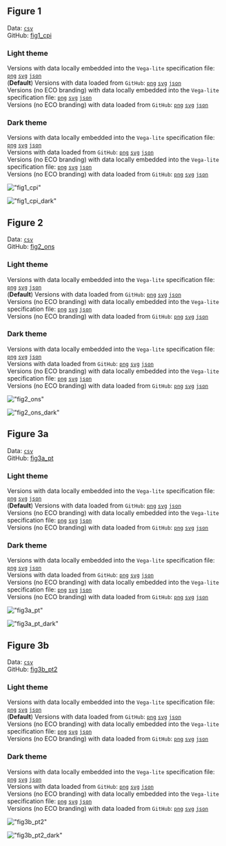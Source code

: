 ## Figure 1  

Data: [`csv`](data/fig1_cpi.csv)  
GitHub: [fig1_cpi](https://github.com/EconomicsObservatory/ECOvisualisations/tree/main/articles/why-did-the-bank-of-england-need-a-review-of-its-forecasting-record)  

### Light theme  

Versions with data locally embedded into the `Vega-lite` specification file: [`png`](visualisation/fig1_cpi_local.png) [`svg`](visualisation/fig1_cpi_local.svg) [`json`](visualisation/fig1_cpi_local.json)   
 (**Default**) Versions with data loaded from `GitHub`: [`png`](visualisation/fig1_cpi.png) [`svg`](visualisation/fig1_cpi.svg) [`json`](visualisation/fig1_cpi.json)  
Versions (no ECO branding) with data locally embedded into the `Vega-lite` specification file: [`png`](visualisation/fig1_cpi_local_no_branding.png) [`svg`](visualisation/fig1_cpi_local_no_branding.svg) [`json`](visualisation/fig1_cpi_local_no_branding.json)   
Versions (no ECO branding) with data loaded from `GitHub`: [`png`](visualisation/fig1_cpi_no_branding.png) [`svg`](visualisation/fig1_cpi_no_branding.svg) [`json`](visualisation/fig1_cpi_no_branding.json)   

### Dark theme  

Versions with data locally embedded into the `Vega-lite` specification file: [`png`](visualisation/fig1_cpi_local_dark.png) [`svg`](visualisation/fig1_cpi_local_dark.svg) [`json`](visualisation/fig1_cpi_local_dark.json)   
 Versions with data loaded from `GitHub`: [`png`](visualisation/fig1_cpi_dark.png) [`svg`](visualisation/fig1_cpi_dark.svg) [`json`](visualisation/fig1_cpi_dark.json)  
Versions (no ECO branding) with data locally embedded into the `Vega-lite` specification file: [`png`](visualisation/fig1_cpi_local_no_branding_dark.png) [`svg`](visualisation/fig1_cpi_local_no_branding_dark.svg) [`json`](visualisation/fig1_cpi_local_no_branding_dark.json)   
Versions (no ECO branding) with data loaded from `GitHub`: [`png`](visualisation/fig1_cpi_no_branding_dark.png) [`svg`](visualisation/fig1_cpi_no_branding_dark.svg) [`json`](visualisation/fig1_cpi_no_branding_dark.json)   

!["fig1_cpi"](visualisation/fig1_cpi.svg "fig1_cpi")

  

!["fig1_cpi_dark"](visualisation/fig1_cpi_dark.svg "fig1_cpi")

## Figure 2  

Data: [`csv`](data/fig2_ons.csv)  
GitHub: [fig2_ons](https://github.com/EconomicsObservatory/ECOvisualisations/tree/main/articles/why-did-the-bank-of-england-need-a-review-of-its-forecasting-record)  

### Light theme  

Versions with data locally embedded into the `Vega-lite` specification file: [`png`](visualisation/fig2_ons_local.png) [`svg`](visualisation/fig2_ons_local.svg) [`json`](visualisation/fig2_ons_local.json)   
 (**Default**) Versions with data loaded from `GitHub`: [`png`](visualisation/fig2_ons.png) [`svg`](visualisation/fig2_ons.svg) [`json`](visualisation/fig2_ons.json)  
Versions (no ECO branding) with data locally embedded into the `Vega-lite` specification file: [`png`](visualisation/fig2_ons_local_no_branding.png) [`svg`](visualisation/fig2_ons_local_no_branding.svg) [`json`](visualisation/fig2_ons_local_no_branding.json)   
Versions (no ECO branding) with data loaded from `GitHub`: [`png`](visualisation/fig2_ons_no_branding.png) [`svg`](visualisation/fig2_ons_no_branding.svg) [`json`](visualisation/fig2_ons_no_branding.json)   

### Dark theme  

Versions with data locally embedded into the `Vega-lite` specification file: [`png`](visualisation/fig2_ons_local_dark.png) [`svg`](visualisation/fig2_ons_local_dark.svg) [`json`](visualisation/fig2_ons_local_dark.json)   
 Versions with data loaded from `GitHub`: [`png`](visualisation/fig2_ons_dark.png) [`svg`](visualisation/fig2_ons_dark.svg) [`json`](visualisation/fig2_ons_dark.json)  
Versions (no ECO branding) with data locally embedded into the `Vega-lite` specification file: [`png`](visualisation/fig2_ons_local_no_branding_dark.png) [`svg`](visualisation/fig2_ons_local_no_branding_dark.svg) [`json`](visualisation/fig2_ons_local_no_branding_dark.json)   
Versions (no ECO branding) with data loaded from `GitHub`: [`png`](visualisation/fig2_ons_no_branding_dark.png) [`svg`](visualisation/fig2_ons_no_branding_dark.svg) [`json`](visualisation/fig2_ons_no_branding_dark.json)   

!["fig2_ons"](visualisation/fig2_ons.svg "fig2_ons")

  

!["fig2_ons_dark"](visualisation/fig2_ons_dark.svg "fig2_ons")

## Figure 3a  

Data: [`csv`](data/fig3a_pt.csv)  
GitHub: [fig3a_pt](https://github.com/EconomicsObservatory/ECOvisualisations/tree/main/articles/why-did-the-bank-of-england-need-a-review-of-its-forecasting-record)  

### Light theme  

Versions with data locally embedded into the `Vega-lite` specification file: [`png`](visualisation/fig3a_pt_local.png) [`svg`](visualisation/fig3a_pt_local.svg) [`json`](visualisation/fig3a_pt_local.json)   
 (**Default**) Versions with data loaded from `GitHub`: [`png`](visualisation/fig3a_pt.png) [`svg`](visualisation/fig3a_pt.svg) [`json`](visualisation/fig3a_pt.json)  
Versions (no ECO branding) with data locally embedded into the `Vega-lite` specification file: [`png`](visualisation/fig3a_pt_local_no_branding.png) [`svg`](visualisation/fig3a_pt_local_no_branding.svg) [`json`](visualisation/fig3a_pt_local_no_branding.json)   
Versions (no ECO branding) with data loaded from `GitHub`: [`png`](visualisation/fig3a_pt_no_branding.png) [`svg`](visualisation/fig3a_pt_no_branding.svg) [`json`](visualisation/fig3a_pt_no_branding.json)   

### Dark theme  

Versions with data locally embedded into the `Vega-lite` specification file: [`png`](visualisation/fig3a_pt_local_dark.png) [`svg`](visualisation/fig3a_pt_local_dark.svg) [`json`](visualisation/fig3a_pt_local_dark.json)   
 Versions with data loaded from `GitHub`: [`png`](visualisation/fig3a_pt_dark.png) [`svg`](visualisation/fig3a_pt_dark.svg) [`json`](visualisation/fig3a_pt_dark.json)  
Versions (no ECO branding) with data locally embedded into the `Vega-lite` specification file: [`png`](visualisation/fig3a_pt_local_no_branding_dark.png) [`svg`](visualisation/fig3a_pt_local_no_branding_dark.svg) [`json`](visualisation/fig3a_pt_local_no_branding_dark.json)   
Versions (no ECO branding) with data loaded from `GitHub`: [`png`](visualisation/fig3a_pt_no_branding_dark.png) [`svg`](visualisation/fig3a_pt_no_branding_dark.svg) [`json`](visualisation/fig3a_pt_no_branding_dark.json)   

!["fig3a_pt"](visualisation/fig3a_pt.svg "fig3a_pt")

  

!["fig3a_pt_dark"](visualisation/fig3a_pt_dark.svg "fig3a_pt")

## Figure 3b  

Data: [`csv`](data/fig3b_pt2.csv)  
GitHub: [fig3b_pt2](https://github.com/EconomicsObservatory/ECOvisualisations/tree/main/articles/why-did-the-bank-of-england-need-a-review-of-its-forecasting-record)  

### Light theme  

Versions with data locally embedded into the `Vega-lite` specification file: [`png`](visualisation/fig3b_pt2_local.png) [`svg`](visualisation/fig3b_pt2_local.svg) [`json`](visualisation/fig3b_pt2_local.json)   
 (**Default**) Versions with data loaded from `GitHub`: [`png`](visualisation/fig3b_pt2.png) [`svg`](visualisation/fig3b_pt2.svg) [`json`](visualisation/fig3b_pt2.json)  
Versions (no ECO branding) with data locally embedded into the `Vega-lite` specification file: [`png`](visualisation/fig3b_pt2_local_no_branding.png) [`svg`](visualisation/fig3b_pt2_local_no_branding.svg) [`json`](visualisation/fig3b_pt2_local_no_branding.json)   
Versions (no ECO branding) with data loaded from `GitHub`: [`png`](visualisation/fig3b_pt2_no_branding.png) [`svg`](visualisation/fig3b_pt2_no_branding.svg) [`json`](visualisation/fig3b_pt2_no_branding.json)   

### Dark theme  

Versions with data locally embedded into the `Vega-lite` specification file: [`png`](visualisation/fig3b_pt2_local_dark.png) [`svg`](visualisation/fig3b_pt2_local_dark.svg) [`json`](visualisation/fig3b_pt2_local_dark.json)   
 Versions with data loaded from `GitHub`: [`png`](visualisation/fig3b_pt2_dark.png) [`svg`](visualisation/fig3b_pt2_dark.svg) [`json`](visualisation/fig3b_pt2_dark.json)  
Versions (no ECO branding) with data locally embedded into the `Vega-lite` specification file: [`png`](visualisation/fig3b_pt2_local_no_branding_dark.png) [`svg`](visualisation/fig3b_pt2_local_no_branding_dark.svg) [`json`](visualisation/fig3b_pt2_local_no_branding_dark.json)   
Versions (no ECO branding) with data loaded from `GitHub`: [`png`](visualisation/fig3b_pt2_no_branding_dark.png) [`svg`](visualisation/fig3b_pt2_no_branding_dark.svg) [`json`](visualisation/fig3b_pt2_no_branding_dark.json)   

!["fig3b_pt2"](visualisation/fig3b_pt2.svg "fig3b_pt2")

  

!["fig3b_pt2_dark"](visualisation/fig3b_pt2_dark.svg "fig3b_pt2")

